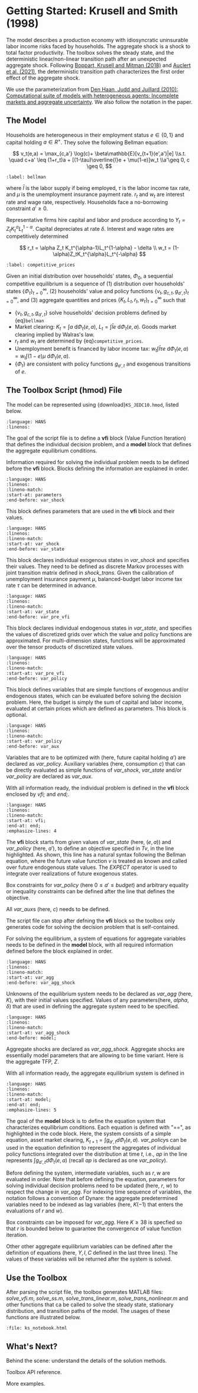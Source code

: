 # Getting Started: Krusell and Smith (1998)

The model describes a production economy with idiosyncratic uninsurable labor income risks faced by households. The aggregate shock is a shock to total factor productivity. The toolbox solves the steady state, and the deterministic linear/non-linear transition path after an unexpected aggregate shock. Following [Boppart, Krusell and Mitman (2018)](https://www.sciencedirect.com/science/article/abs/pii/S0165188918300022) and [Auclert et al. (2021)](https://onlinelibrary.wiley.com/doi/full/10.3982/ECTA17434), the deterministic transition path characterizes the first order effect of the aggregate shock.

We use the parameterization from [Den Haan, Judd and Juillard (2010): Computational suite of models with heterogeneous agents: Incomplete markets and aggregate uncertainty](https://www.sciencedirect.com/science/article/pii/S0165188909001286). We also follow the notation in the paper.

## The Model

Households are heterogeneous in their employment status $e\in\{0,1\}$ and capital holding $a \in R^+$. They solve the following Bellman equation:


$$
v_t(e,a) = \max_{c,a'} \log(c)+ \beta\mathbb{E}[v_{t+1}(e',a')|e]
\\s.t. \quad c+a' \leq  (1+r_t)a +  [(1-\tau)\overline{l}e + \mu(1-e)]w_t
\\a'\geq 0, c \geq 0,
$$
```{math}
:label: bellman
```

where $\bar{l}$ is the labor supply if being employed, $\tau$ is the labor income tax rate, and $\mu$ is the unemployment insurance payment rate. $r_t$ and $w_t$ are interest rate and wage rate, respectively.  Households face a no-borrowing constraint $a'\geq 0$.

Representative firms hire capital and labor and produce according to $Y_t = Z_t K_t^{\alpha} L_t^{1-\alpha}$. Capital depreciates at rate $\delta$. Interest and wage rates are competitively determined


$$
r_t = \alpha Z_t K_t^{\alpha-1}L_t^{1-\alpha} - \delta
\\
w_t = (1-\alpha)Z_tK_t^{\alpha}L_t^{-\alpha}
$$
```{math}
:label: competitive_prices
```

Given an initial distribution over households' states, $\Phi_0$, a sequential competitive equilibrium is a sequence of (1) distribution over households' states $\{\Phi_t\}_{t=0}^{\infty}$, (2) households' value and policy functions $\{v_t,g_{c,t},g_{a',t}\}_{t=0}^{\infty}$, and (3) aggregate quantities and prices $\{K_t, L_t, r_t, w_t\}_{t=0}^{\infty}$ such that

- $\{v_t,g_{c,t},g_{a',t}\}$ solve households' decision problems defined by {eq}`bellman`
- Market clearing: $K_t=\int a \ \mathrm{d}\Phi_t(e,a)$, $L_t=\int \bar{l} e \ \mathrm{d}\Phi_t(e,a)$. Goods market clearing implied by Walras's law.
- $r_t$ and $w_t$  are determined by {eq}`competitive_prices`.
- Unemployment benefit is financed by labor income tax: $w_t\int \bar{l} \tau e \ \mathrm{d}\Phi_t(e,a)=w_t\int (1-e)\mu \ \mathrm{d}\Phi_t(e,a)$.
- $\{\Phi_t\}$ are consistent with policy functions $g_{a',t}$ and exogenous transitions of $e$.

## The Toolbox Script (hmod) File

The model can be represented using {download}`KS_JEDC10.hmod`, listed below.

```{literalinclude} KS_JEDC10.hmod
:language: HANS
:linenos:
```

The goal of the script file is to  define a  **vfi** block (Value Function Iteration) that defines the individual decision problem, and a **model** block that defines the aggregate equilibrium conditions. 

Information required for solving the individual problem needs to be defined  before the **vfi** block. Blocks defining the information are explained in order.

```{literalinclude} KS_JEDC10.hmod
:language: HANS
:linenos:
:lineno-match:
:start-at: parameters
:end-before: var_shock
```

This block defines parameters that are used in the **vfi** block and their values.

```{literalinclude} KS_JEDC10.hmod
:language: HANS
:linenos:
:lineno-match:
:start-at: var_shock
:end-before: var_state
```

This block declares individual exogenous states in *var_shock* and specifies their values. They need to be defined as discrete Markov processes with joint transition matrix defined in *shock_trans*. Given the calibration of unemployment insurance payment $\mu$, balanced-budget labor income tax rate $\tau$ can be determined in advance.

```{literalinclude} KS_JEDC10.hmod
:language: HANS
:linenos:
:lineno-match:
:start-at: var_state
:end-before: var_pre_vfi
```

This block declares individual endogenous states in *var_state*, and specifies the values of discretized grids over which the value and policy functions are approximated. For multi-dimension states, functions will be approximated over the tensor products of discretized state values.

```{literalinclude} KS_JEDC10.hmod
:language: HANS
:linenos:
:lineno-match:
:start-at: var_pre_vfi
:end-before: var_policy
```

This block defines variables that are simple functions of exogenous and/or endogenous states, which can be evaluated before solving the decision problem. Here, the budget is simply the sum of capital and labor income, evaluated at certain prices which are defined as parameters. This block is optional.

```{literalinclude} KS_JEDC10.hmod
:language: HANS
:linenos:
:lineno-match:
:start-at: var_policy
:end-before: var_aux
```

Variables that are to be optimized with (here, future capital holding $a'$) are declared as *var_policy*. Auxiliary variables (here, consumption $c$) that can be directly evaluated as simple functions of *var_shock*, *var_state* and/or *var_policy* are declared as *var_aux*. 

With all information ready, the individual problem is defined in the **vfi** block enclosed by *vfi;* and *end;*.

```{literalinclude} KS_JEDC10.hmod
:language: HANS
:linenos:
:lineno-match:
:start-at: vfi;
:end-at: end;
:emphasize-lines: 4
```

The **vfi** block starts from given values of *var_state* (here, $(e,a)$) and *var_policy* (here, $a'$), to define an objective specified in *Tv*, in the line highlighted. As shown, this line has a natural syntax following the Bellman equation, where the future value function *v* is treated as known and called over future endogenous state values. The *EXPECT* operator is used to integrate over realizations of future exogenous states. 

Box constraints for *var_policy* (here $0 \leq a'\leq budget$) and arbitrary equality or inequality constraints can be defined after the line that defines the objective. 

All *var_aux*s (here, $c$) needs to be defined.

The script file can stop after defning the **vfi** block so the toolbox only generates code for solving the decision problem that is self-contained. 

For solving the equilibrium, a system of equations for aggregate variables needs to be defined in the **model** block, with all required information defined before the block explained in order.

```{literalinclude} KS_JEDC10.hmod
:language: HANS
:linenos:
:lineno-match:
:start-at: var_agg
:end-before: var_agg_shock
```

Unknowns of the equilibrium system needs to be declared as *var_agg* (here, $K$), with their initial values specified. Values of any parameters(here, $alpha,\delta$) that are used in defining the aggregate system need to be specified.

```{literalinclude} KS_JEDC10.hmod
:language: HANS
:linenos:
:lineno-match:
:start-at: var_agg_shock
:end-before: model;
```

Aggregate shocks are declared as *var_agg_shock*. Aggregate shocks are essentially model parameters  that are allowing to be time variant. Here is the aggregate TFP, $Z$.

With all information ready, the aggregate equilibrium system is defined in 

```{literalinclude} KS_JEDC10.hmod
:language: HANS
:linenos:
:lineno-match:
:start-at: model;
:end-at: end;
:emphasize-lines: 5
```

The goal of the **model** block is to define the equation system that characterizes equilibrium conditions. Each equation is defined with "==", as highlighted in the code block. Here, the system consists of a simple equation, asset market clearing, $K_{t+1}=\int g_{a',t} d\Phi_t(e,a)$.  *var_policy*s can be used in the equation definition to represent the aggregates of individual policy functions integrated over the distribution at time $t$, i.e., *ap* in the line represents $\int g_{a',t} d\Phi_t(e,a)$ (recall $ap$ is declared as one *var_policy*).

Before defining the system, intermediate variables, such as $r,w$ are evaluated in order. Note that before defining the equation, parameters for solving individual decision problems need to be updated (here, $r$, $w$) to respect the change in *var_agg*. For indexing time sequence of variables, the notation follows a convention of Dynare: the aggregate predetermined variables need to be indexed as lag variables (here, $K(-1)$ that enters the evaluations of $r$ and $w$). 

Box constraints can be imposed for *var_agg*. Here $K \geq 38$ is specfied so that $r$ is bounded below to guarantee the convergence of value function iteration.

Other other aggregate equilibrium variables can be defined after the definition of equations (here, $Y,I,C$ defined in the last three lines). The values of these variables will be returned after the system is solved.

## Use the Toolbox

After parsing the script file, the toolbox generates MATLAB files: *solve_vfi.m*, *solve_ss.m*, *solve_trans_linear.m*, *solve_trans_nonlinear.m* and other functions that ca be called to solve the steady state, stationary distribution, and transition paths of the model. The usages of these functions are illustrated below.

```{raw} html
:file: ks_notebook.html
```

## What's Next?

Behind the scene: understand the details of the solution methods.

Toolbox API reference.

More examples.
